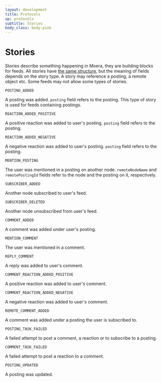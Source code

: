 ```yaml
---
layout: development
title: Protocols
up: protocols
subtitle: Stories
body_class: body-pink
---
```


# Stories
Stories describe something happening in Moera, they are building blocks
for feeds. All stories have
[the same structure](node-api.html#StoryInfo)<!-- @IGNORE PREVIOUS: anchor -->,
but the meaning of fields depends on the story type. A story may
reference a posting, a remote object etc. Some feeds may not allow some
types of stories.

`POSTING_ADDED`

A posting was added. `posting` field refers to the posting. This type of
story is used for feeds containing postings.

`REACTION_ADDED_POSITIVE`

A positive reaction was added to user's posting. `posting` field refers
to the posting.

`REACTION_ADDED_NEGATIVE`

A negative reaction was added to user's posting. `posting` field refers
to the posting.

`MENTION_POSTING`

The user was mentioned in a posting on another node. `remoteNodeName`
and `remotePostingId` fields refer to the node and the posting on it,
respectively.

`SUBSCRIBER_ADDED`

Another node subscribed to user's feed.

`SUBSCRIBER_DELETED`

Another node unsubscribed from user's feed.

`COMMENT_ADDED`

A comment was added under user's posting.

`MENTION_COMMENT`

The user was mentioned in a comment.

`REPLY_COMMENT`

A reply was added to user's comment.

`COMMENT_REACTION_ADDED_POSITIVE`

A positive reaction was added to user's comment.

`COMMENT_REACTION_ADDED_NEGATIVE`

A negative reaction was added to user's comment.

`REMOTE_COMMENT_ADDED`

A comment was added under a posting the user is subscribed to.

`POSTING_TASK_FAILED`

A failed attempt to post a comment, a reaction or to subscribe to a
posting.

`COMMENT_TASK_FAILED`

A failed attempt to post a reaction to a comment.

`POSTING_UPDATED`

A posting was updated.
